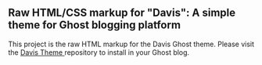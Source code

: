 Raw HTML/CSS markup for "Davis": A simple theme for Ghost blogging platform
-----------------------------

This project is the raw HTML markup for the Davis Ghost theme. Please visit the [Davis Theme
](https://github.com/veryaustin/davis-ghost-theme) repository to install in your Ghost blog.
